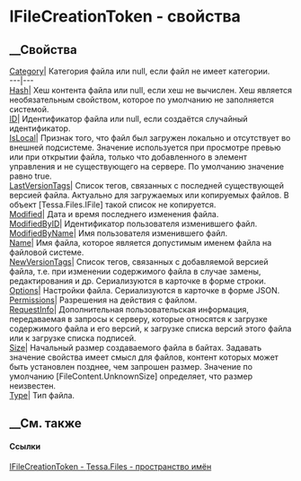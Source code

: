 # IFileCreationToken - свойства
##  __Свойства
[Category](P_Tessa_Files_IFileCreationToken_Category.htm)|  Категория файла
или null, если файл не имеет категории.  
---|---  
[Hash](P_Tessa_Files_IFileCreationToken_Hash.htm)|  Хеш контента файла или
null, если хеш не вычислен. Хеш является необязательным свойством, которое по
умолчанию не заполняется системой.  
[ID](P_Tessa_Files_IFileCreationToken_ID.htm)|  Идентификатор файла или null,
если создаётся случайный идентификатор.  
[IsLocal](P_Tessa_Files_IFileCreationToken_IsLocal.htm)|  Признак того, что
файл был загружен локально и отсутствует во внешней подсистеме. Значение
используется при просмотре превью или при открытии файла, только что
добавленного в элемент управления и не существующего на сервере. По умолчанию
значение равно true.  
[LastVersionTags](P_Tessa_Files_IFileCreationToken_LastVersionTags.htm)|
Список тегов, связанных с последней существующей версией файла. Актуально для
загружаемых или копируемых файлов. В объект [Tessa.Files.IFile] такой список
не копируется.  
[Modified](P_Tessa_Files_IFileCreationToken_Modified.htm)|  Дата и время
последнего изменения файла.  
[ModifiedByID](P_Tessa_Files_IFileCreationToken_ModifiedByID.htm)|
Идентификатор пользователя изменившего файл.  
[ModifiedByName](P_Tessa_Files_IFileCreationToken_ModifiedByName.htm)|  Имя
пользователя изменившего файл.  
[Name](P_Tessa_Files_IFileCreationToken_Name.htm)| Имя файла, которое является
допустимым именем файла на файловой системе.  
[NewVersionTags](P_Tessa_Files_IFileCreationToken_NewVersionTags.htm)|  Список
тегов, связанных с добавляемой версией файла, т.е. при изменении содержимого
файла в случае замены, редактирования и др. Сериализуются в карточке в форме
строки.  
[Options](P_Tessa_Files_IFileCreationToken_Options.htm)| Настройки файла.
Сериализуются в карточке в форме JSON.  
[Permissions](P_Tessa_Files_IFileCreationToken_Permissions.htm)| Разрешения на
действия с файлом.  
[RequestInfo](P_Tessa_Files_IFileCreationToken_RequestInfo.htm)|
Дополнительная пользовательская информация, передаваемая в запросы к серверу,
которые относятся к загрузке содержимого файла и его версий, к загрузке списка
версий этого файла или к загрузке списка подписей.  
[Size](P_Tessa_Files_IFileCreationToken_Size.htm)|  Начальный размер
создаваемого файла в байтах. Задавать значение свойства имеет смысл для
файлов, контент которых может быть установлен позднее, чем запрошен размер.
Значение по умолчанию [FileContent.UnknownSize] определяет, что размер
неизвестен.  
[Type](P_Tessa_Files_IFileCreationToken_Type.htm)| Тип файла.  
##  __См. также
#### Ссылки
[IFileCreationToken - ](T_Tessa_Files_IFileCreationToken.htm)
[Tessa.Files - пространство имён](N_Tessa_Files.htm)
